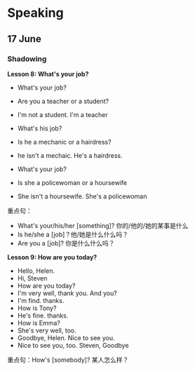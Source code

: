 # Speaking

## 17 June

### Shadowing

**Lesson 8: What's your job?**

- What's your job?
- Are you a teacher or a student?
- I'm not a student. I'm a teacher

- What's his job?
- Is he a mechanic or a hairdress?
- he isn't a mechaic. He's a hairdress.

- What's your job?
- Is she a policewoman or a hoursewife
- She isn't a hoursewife. She's a policewoman

重点句：

- What's your/his/her [something]? 你的/他的/她的某事是什么
- Is he/she a [job]？他/她是什么什么吗？
- Are you a [job]? 你是什么什么吗？

**Lesson 9: How are you today?**

- Hello, Helen.
- Hi, Steven
- How are you today?
- I'm very well, thank you. And you?
- I'm find. thanks.
- How is Tony?
- He's fine. thanks.
- How is Emma?
- She's very well, too.
- Goodbye, Helen. Nice to see you.
- Nice to see you, too. Steven, Goodbye

重点句：How's [somebody]? 某人怎么样？
